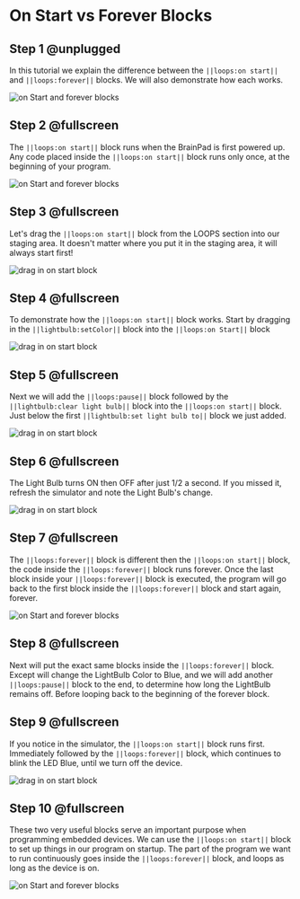 # On Start vs Forever Blocks

## Step 1 @unplugged
In this tutorial we explain the difference between the ``||loops:on start||`` and ``||loops:forever||`` blocks. We will also demonstrate how each works. 

![on Start and forever blocks](/static/images/onstartCard.jpg)

## Step 2 @fullscreen
The ``||loops:on start||`` block runs when the BrainPad is first powered up. Any code placed inside the ``||loops:on start||`` block runs only once, at the beginning of your program. 

![on Start and forever blocks](/static/images/onstart.jpg)

## Step 3 @fullscreen
Let's drag the ``||loops:on start||`` block from the LOOPS section into our staging area. It doesn't matter where you put it in the staging area, it will always start first!

![drag in on start block](/static/images/onstart.gif)
 
## Step 4 @fullscreen
To demonstrate how the ``||loops:on start||`` block works. Start by dragging in the ``||lightbulb:setColor||`` block into the ``||loops:on Start||`` block

![drag in on start block](/static/images/setColor_Onstart.gif)

## Step 5 @fullscreen
Next we will add the ``||loops:pause||`` block followed by the ``||lightbulb:clear light bulb||`` block into the ``||loops:on start||`` block. Just below the first ``||lightbulb:set light bulb to||`` block we just added. 
 
![drag in on start block](/static/images/pause_clearlightbulb_onstart.gif)

## Step 6 @fullscreen
The Light Bulb turns ON then OFF after just 1/2 a second. If you missed it, refresh the simulator and note the Light Bulb's change. 

![drag in on start block](/static/images/refresh_simulator.gif)

## Step 7 @fullscreen
The ``||loops:forever||`` block is different then the ``||loops:on start||`` block, the code inside the ``||loops:forever||`` block runs forever. Once the last block inside your ``||loops:forever||`` block is executed, the program will go back to the first block inside the ``||loops:forever||`` block and start again, forever. 

![on Start and forever blocks](/static/images/forever.jpg)

## Step 8 @fullscreen
Next will put the exact same blocks inside the ``||loops:forever||`` block. Except will change the LightBulb Color to Blue, and we will add another ``||loops:pause||`` block to the end,  to determine how long the LightBulb remains off. Before looping back to the beginning of the forever block.  

## Step 9 @fullscreen
If you notice in the simulator, the ``||loops:on start||`` block runs first. Immediately followed by the ``||loops:forever||`` block, which continues to blink the LED Blue, until we turn off the device. 

![drag in on start block](/static/images/running_simulator.gif)

## Step 10 @fullscreen
These two very useful blocks serve an important purpose when programming embedded devices. We can use the ``||loops:on start||`` block to set up things in our program on startup. The part of the program we want to run continuously goes inside the ``||loops:forever||`` block, and loops as long as the device is on. 

![on Start and forever blocks](/static/images/onstartCard.jpg)
